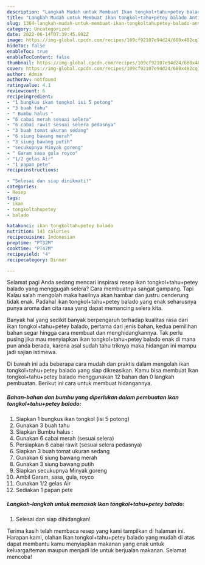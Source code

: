 ```yaml
---
description: "Langkah Mudah untuk Membuat Ikan tongkol+tahu+petey balado Anti Gagal"
title: "Langkah Mudah untuk Membuat Ikan tongkol+tahu+petey balado Anti Gagal"
slug: 1364-langkah-mudah-untuk-membuat-ikan-tongkoltahupetey-balado-anti-gagal
category: Uncategorized
date: 2022-06-14T07:39:45.992Z
image: https://img-global.cpcdn.com/recipes/109cf92107e94d24/680x482cq70/ikan-tongkoltahupetey-balado-foto-resep-utama.jpg
hideToc: false
enableToc: true
enableTocContent: false
thumbnail: https://img-global.cpcdn.com/recipes/109cf92107e94d24/680x482cq70/ikan-tongkoltahupetey-balado-foto-resep-utama.jpg
cover: https://img-global.cpcdn.com/recipes/109cf92107e94d24/680x482cq70/ikan-tongkoltahupetey-balado-foto-resep-utama.jpg
author: Admin
authorAv: notfound
ratingvalue: 4.1
reviewcount: 6
recipeingredient:
- "1 bungkus ikan tongkol isi 5 potong"
- "3 buah tahu"
- " Bumbu halus "
- "6 cabai merah sesuai selera"
- "6 cabai rawit sesuai selera pedasnya"
- "3 buah tomat ukuran sedang"
- "6 siung bawang merah"
- "3 siung bawang putih"
- "secukupnya Minyak goreng"
- " Garam sasa gula royco"
- "1/2 gelas Air"
- "1 papan pete"
recipeinstructions:

- "Selesai dan siap dinikmati!"
categories:
- Resep
tags:
- ikan
- tongkoltahupetey
- balado

katakunci: ikan tongkoltahupetey balado 
nutrition: 141 calories
recipecuisine: Indonesian
preptime: "PT32M"
cooktime: "PT47M"
recipeyield: "4"
recipecategory: Dinner

---
```



Selamat pagi Anda sedang mencari inspirasi resep ikan tongkol+tahu+petey balado yang menggugah selera? Cara membuatnya sangat gampang. Tapi Kalau salah mengolah maka hasilnya akan hambar dan justru cenderung tidak enak. Padahal ikan tongkol+tahu+petey balado yang enak seharusnya punya aroma dan cita rasa yang dapat memancing selera kita.




Banyak hal yang sedikit banyak berpengaruh terhadap kualitas rasa dari ikan tongkol+tahu+petey balado, pertama dari jenis bahan, kedua pemilihan bahan segar hingga cara membuat dan menghidangkannya. Tak perlu pusing jika mau menyiapkan ikan tongkol+tahu+petey balado enak di mana pun anda berada, karena asal sudah tahu triknya maka hidangan ini mampu jadi sajian istimewa.


Di bawah ini ada beberapa cara mudah dan praktis dalam mengolah ikan tongkol+tahu+petey balado yang siap dikreasikan. Kamu bisa membuat Ikan tongkol+tahu+petey balado menggunakan 12 bahan dan 0 langkah pembuatan. Berikut ini cara untuk membuat hidangannya.

<!--inarticleads1-->

##### Bahan-bahan dan bumbu yang diperlukan dalam pembuatan Ikan tongkol+tahu+petey balado:

1. Siapkan 1 bungkus ikan tongkol (isi 5 potong)
1. Gunakan 3 buah tahu
1. Siapkan  Bumbu halus :
1. Gunakan 6 cabai merah (sesuai selera)
1. Persiapkan 6 cabai rawit (sesuai selera pedasnya)
1. Siapkan 3 buah tomat ukuran sedang
1. Gunakan 6 siung bawang merah
1. Gunakan 3 siung bawang putih
1. Siapkan secukupnya Minyak goreng
1. Ambil  Garam, sasa, gula, royco
1. Gunakan 1/2 gelas Air
1. Sediakan 1 papan pete




<!--inarticleads2-->

##### Langkah-langkah untuk memasak Ikan tongkol+tahu+petey balado:


1. Selesai dan siap dihidangkan!



Terima kasih telah membaca resep yang kami tampilkan di halaman ini. Harapan kami, olahan Ikan tongkol+tahu+petey balado yang mudah di atas dapat membantu kamu menyiapkan makanan yang enak untuk keluarga/teman maupun menjadi ide untuk berjualan makanan. Selamat mencoba!
